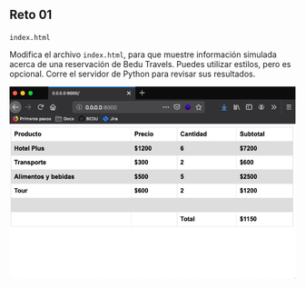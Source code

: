 ## Reto 01

`index.html`

Modifica el archivo `index.html`, para que muestre información simulada acerca de una reservación de Bedu Travels. Puedes utilizar estilos, pero es opcional. Corre el servidor de Python para revisar sus resultados.

![Tabla](tabla.png)